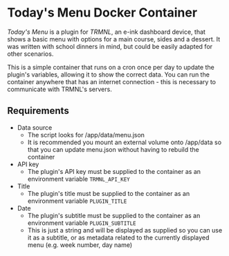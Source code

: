Today's Menu Docker Container
=============================

_Today's Menu_ is a plugin for _TRMNL_, an e-ink dashboard device, that shows a basic menu with options for a main course, sides and a dessert. It was written with school dinners in mind, but could be easily adapted for other scenarios.

This is a simple container that runs on a cron once per day to update the plugin's variables, allowing it to show the correct data. You can run the container anywhere that has an internet connection - this is necessary to communicate with TRMNL's servers.

Requirements
------------

- Data source
    - The script looks for /app/data/menu.json
    - It is recommended you mount an external volume onto /app/data so that you can update menu.json without having to rebuild the container
- API key
    - The plugin's API key must be supplied to the container as an environment variable `TRMNL_API_KEY`
- Title
    - The plugin's title must be supplied to the container as an environment variable `PLUGIN_TITLE`
- Date
    - The plugin's subtitle must be supplied to the container as an environment variable `PLUGIN_SUBTITLE`
    - This is just a string and will be displayed as supplied so you can use it as a subtitle, or as metadata related to the currently displayed menu (e.g. week number, day name)
